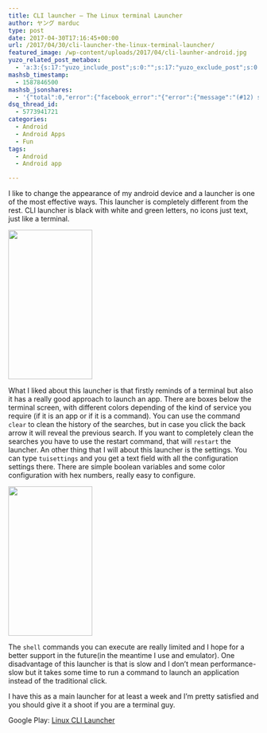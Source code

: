```yaml
---
title: CLI launcher – The Linux terminal Launcher
author: ヤング marduc
type: post
date: 2017-04-30T17:16:45+00:00
url: /2017/04/30/cli-launcher-the-linux-terminal-launcher/
featured_image: /wp-content/uploads/2017/04/cli-launher-android.jpg
yuzo_related_post_metabox:
  - 'a:3:{s:17:"yuzo_include_post";s:0:"";s:17:"yuzo_exclude_post";s:0:"";s:21:"yuzo_disabled_related";N;}'
mashsb_timestamp:
  - 1587846500
mashsb_jsonshares:
  - '{"total":0,"error":{"facebook_error":"{"error":{"message":"(#12) share field is deprecated for versions v2.9 and higher","type":"OAuthException","code":12,"fbtrace_id":"AlgaQFumW_JsCzGMfWZ0dvI"}}"},"facebook_total":0}'
dsq_thread_id:
  - 5773941721
categories:
  - Android
  - Android Apps
  - Fun
tags:
  - Android
  - Android app

---
```

I like to change the appearance of my android device and a launcher is one of the most effective ways. This launcher is completely different from the rest. CLI launcher is black with white and green letters, no icons just text, just <!--more-->like a terminal.

[<img class="wp-image-883 size-medium aligncenter" src="http://localhost/wp-content/uploads/2017/04/cli-launcher-android-169x300.png" alt="" width="169" height="300" srcset="http://localhost/wp-content/uploads/2017/04/cli-launcher-android-169x300.png 169w, http://localhost/wp-content/uploads/2017/04/cli-launcher-android-576x1024.png 576w, http://localhost/wp-content/uploads/2017/04/cli-launcher-android.png 608w" sizes="(max-width: 169px) 100vw, 169px" />][1]

What I liked about this launcher is that firstly reminds of a terminal but also it has a really good approach to launch an app. There are boxes below the terminal screen, with different colors depending of the kind of service you require (if it is an app or if it is a command). You can use the command `clear` to clean the history of the searches, but in case you click the back arrow it will reveal the previous search. If you want to completely clean the searches you have to use the restart command, that will `restart` the launcher. An other thing that I will about this launcher is the settings. You can type `tuisettings` and you get a text field with all the configuration settings there. There are simple boolean variables and some color configuration with hex numbers, really easy to configure.

[<img class="alignnone wp-image-884 size-medium" src="http://localhost/wp-content/uploads/2017/04/cli-launcher-settings-169x300.png" alt="" width="169" height="300" srcset="http://localhost/wp-content/uploads/2017/04/cli-launcher-settings-169x300.png 169w, http://localhost/wp-content/uploads/2017/04/cli-launcher-settings-576x1024.png 576w, http://localhost/wp-content/uploads/2017/04/cli-launcher-settings.png 608w" sizes="(max-width: 169px) 100vw, 169px" />][2]

The `shell` commands you can execute are really limited and I hope for a better support in the future(in the meantime I use and emulator). One disadvantage of this launcher is that is slow and I don&#8217;t mean performance-slow but it takes some time to run a command to launch an application instead of the traditional click.

I have this as a main launcher for at least a week and I&#8217;m pretty satisfied and you should give it a shoot if you are a terminal guy.

Google Play: [Linux CLI Launcher][3]

 [1]: http://localhost/wp-content/uploads/2017/04/cli-launcher-android.png
 [2]: http://localhost/wp-content/uploads/2017/04/cli-launcher-settings.png
 [3]: https://play.google.com/store/apps/details?id=ohi.andre.consolelauncher&hl=en